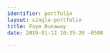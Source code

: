 ```yaml
---
identifier: portfolio
layout: single-portfolio
title: Faye Dunaway
date: 2019-01-12 10:35:20 -0500

---
```

